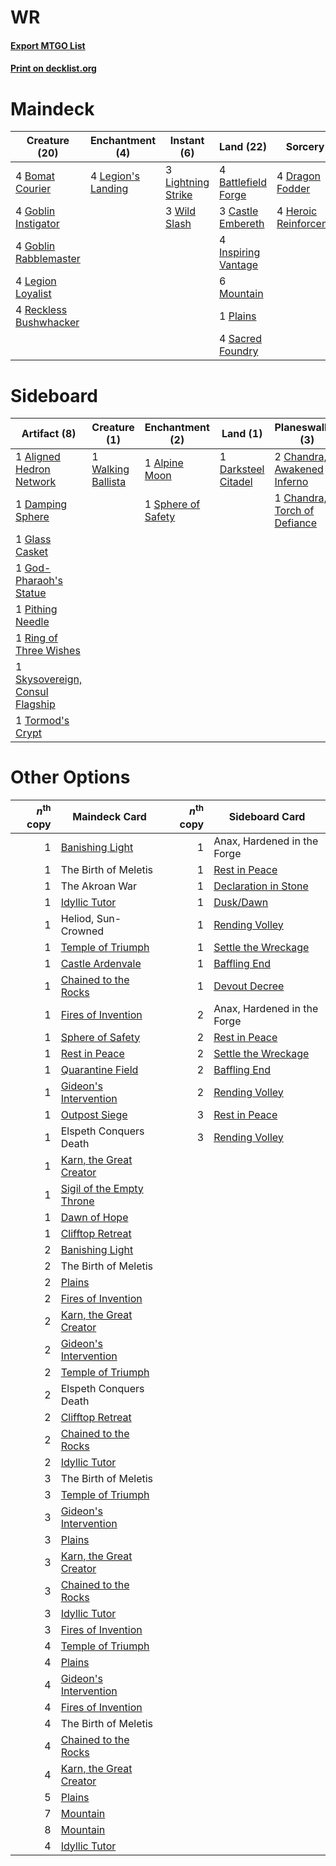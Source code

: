 # WR

#### [Export MTGO List](../collection/WR/WR.txt)
#### [Print on decklist.org](http://decklist.org/?deckmain=4%09Battlefield%20Forge%0A4%09Bomat%20Courier%0A3%09Castle%20Embereth%0A4%09Dragon%20Fodder%0A4%09Goblin%20Instigator%0A4%09Goblin%20Rabblemaster%0A4%09Heroic%20Reinforcements%0A4%09Inspiring%20Vantage%0A4%09Legion%20Loyalist%0A4%09Legion's%20Landing%0A3%09Lightning%20Strike%0A6%09Mountain%0A1%09Plains%0A4%09Reckless%20Bushwhacker%0A4%09Sacred%20Foundry%0A3%09Wild%20Slash&deckside=1%09Aligned%20Hedron%20Network%0A1%09Alpine%20Moon%0A2%09Chandra,%20Awakened%20Inferno%0A1%09Chandra,%20Torch%20of%20Defiance%0A1%09Damping%20Sphere%0A1%09Darksteel%20Citadel%0A1%09Glass%20Casket%0A1%09God-Pharaoh's%20Statue%0A1%09Pithing%20Needle%0A1%09Ring%20of%20Three%20Wishes%0A1%09Skysovereign,%20Consul%20Flagship%0A1%09Sphere%20of%20Safety%0A1%09Tormod's%20Crypt%0A1%09Walking%20Ballista)
# Maindeck

|                                          Creature (20)                                          |                                       Enchantment (4)                                       |                                         Instant (6)                                         |                                          Land (22)                                           |                                           Sorcery (8)                                            |
|-------------------------------------------------------------------------------------------------|---------------------------------------------------------------------------------------------|---------------------------------------------------------------------------------------------|----------------------------------------------------------------------------------------------|--------------------------------------------------------------------------------------------------|
|4 [Bomat Courier](http://gatherer.wizards.com/Pages/Card/Details.aspx?multiverseid=417772)       |4 [Legion's Landing](http://gatherer.wizards.com/Pages/Card/Details.aspx?multiverseid=435173)|3 [Lightning Strike](http://gatherer.wizards.com/Pages/Card/Details.aspx?multiverseid=383299)|4 [Battlefield Forge](http://gatherer.wizards.com/Pages/Card/Details.aspx?multiverseid=129479)|4 [Dragon Fodder](http://gatherer.wizards.com/Pages/Card/Details.aspx?multiverseid=174936)        |
|4 [Goblin Instigator](http://gatherer.wizards.com/Pages/Card/Details.aspx?multiverseid=447278)   |                                                                                             |3 [Wild Slash](http://gatherer.wizards.com/Pages/Card/Details.aspx?multiverseid=391959)      |3 [Castle Embereth](http://gatherer.wizards.com/Pages/Card/Details.aspx?multiverseid=473201)  |4 [Heroic Reinforcements](http://gatherer.wizards.com/Pages/Card/Details.aspx?multiverseid=447353)|
|4 [Goblin Rabblemaster](http://gatherer.wizards.com/Pages/Card/Details.aspx?multiverseid=438486) |                                                                                             |                                                                                             |4 [Inspiring Vantage](http://gatherer.wizards.com/Pages/Card/Details.aspx?multiverseid=417819)|                                                                                                  |
|4 [Legion Loyalist](http://gatherer.wizards.com/Pages/Card/Details.aspx?multiverseid=455759)     |                                                                                             |                                                                                             |6 [Mountain](http://gatherer.wizards.com/Pages/Card/Details.aspx?multiverseid=439859)         |                                                                                                  |
|4 [Reckless Bushwhacker](http://gatherer.wizards.com/Pages/Card/Details.aspx?multiverseid=407626)|                                                                                             |                                                                                             |1 [Plains](http://gatherer.wizards.com/Pages/Card/Details.aspx?multiverseid=439856)           |                                                                                                  |
|                                                                                                 |                                                                                             |                                                                                             |4 [Sacred Foundry](http://gatherer.wizards.com/Pages/Card/Details.aspx?multiverseid=405106)   |                                                                                                  |


# Sideboard

|                                               Artifact (8)                                               |                                        Creature (1)                                         |                                       Enchantment (2)                                       |                                           Land (1)                                           |                                           Planeswalker (3)                                            |
|----------------------------------------------------------------------------------------------------------|---------------------------------------------------------------------------------------------|---------------------------------------------------------------------------------------------|----------------------------------------------------------------------------------------------|-------------------------------------------------------------------------------------------------------|
|1 [Aligned Hedron Network](http://gatherer.wizards.com/Pages/Card/Details.aspx?multiverseid=401807)       |1 [Walking Ballista](http://gatherer.wizards.com/Pages/Card/Details.aspx?multiverseid=423848)|1 [Alpine Moon](http://gatherer.wizards.com/Pages/Card/Details.aspx?multiverseid=447264)     |1 [Darksteel Citadel](http://gatherer.wizards.com/Pages/Card/Details.aspx?multiverseid=389479)|2 [Chandra, Awakened Inferno](http://gatherer.wizards.com/Pages/Card/Details.aspx?multiverseid=466881) |
|1 [Damping Sphere](http://gatherer.wizards.com/Pages/Card/Details.aspx?multiverseid=443101)               |                                                                                             |1 [Sphere of Safety](http://gatherer.wizards.com/Pages/Card/Details.aspx?multiverseid=420694)|                                                                                              |1 [Chandra, Torch of Defiance](http://gatherer.wizards.com/Pages/Card/Details.aspx?multiverseid=417683)|
|1 [Glass Casket](http://gatherer.wizards.com/Pages/Card/Details.aspx?multiverseid=472977)                 |                                                                                             |                                                                                             |                                                                                              |                                                                                                       |
|1 [God-Pharaoh's Statue](http://gatherer.wizards.com/Pages/Card/Details.aspx?multiverseid=461165)         |                                                                                             |                                                                                             |                                                                                              |                                                                                                       |
|1 [Pithing Needle](http://gatherer.wizards.com/Pages/Card/Details.aspx?multiverseid=129526)               |                                                                                             |                                                                                             |                                                                                              |                                                                                                       |
|1 [Ring of Three Wishes](http://gatherer.wizards.com/Pages/Card/Details.aspx?multiverseid=370580)         |                                                                                             |                                                                                             |                                                                                              |                                                                                                       |
|1 [Skysovereign, Consul Flagship](http://gatherer.wizards.com/Pages/Card/Details.aspx?multiverseid=417807)|                                                                                             |                                                                                             |                                                                                              |                                                                                                       |
|1 [Tormod's Crypt](http://gatherer.wizards.com/Pages/Card/Details.aspx?multiverseid=389723)               |                                                                                             |                                                                                             |                                                                                              |                                                                                                       |


# Other Options

|*n*<sup>th</sup> copy|                                           Maindeck Card                                            |*n*<sup>th</sup> copy|                                        Sideboard Card                                         |
|--------------------:|----------------------------------------------------------------------------------------------------|--------------------:|-----------------------------------------------------------------------------------------------|
|                    1|[Banishing Light](http://gatherer.wizards.com/Pages/Card/Details.aspx?multiverseid=405135)          |                    1|Anax, Hardened in the Forge                                                                    |
|                    1|The Birth of Meletis                                                                                |                    1|[Rest in Peace](http://gatherer.wizards.com/Pages/Card/Details.aspx?multiverseid=442021)       |
|                    1|The Akroan War                                                                                      |                    1|[Declaration in Stone](http://gatherer.wizards.com/Pages/Card/Details.aspx?multiverseid=409750)|
|                    1|[Idyllic Tutor](http://gatherer.wizards.com/Pages/Card/Details.aspx?multiverseid=152938)            |                    1|[Dusk/Dawn](http://gatherer.wizards.com/Pages/Card/Details.aspx?multiverseid=426912)           |
|                    1|Heliod, Sun-Crowned                                                                                 |                    1|[Rending Volley](http://gatherer.wizards.com/Pages/Card/Details.aspx?multiverseid=394663)      |
|                    1|[Temple of Triumph](http://gatherer.wizards.com/Pages/Card/Details.aspx?multiverseid=373560)        |                    1|[Settle the Wreckage](http://gatherer.wizards.com/Pages/Card/Details.aspx?multiverseid=435186) |
|                    1|[Castle Ardenvale](http://gatherer.wizards.com/Pages/Card/Details.aspx?multiverseid=473200)         |                    1|[Baffling End](http://gatherer.wizards.com/Pages/Card/Details.aspx?multiverseid=439658)        |
|                    1|[Chained to the Rocks](http://gatherer.wizards.com/Pages/Card/Details.aspx?multiverseid=373521)     |                    1|[Devout Decree](http://gatherer.wizards.com/Pages/Card/Details.aspx?multiverseid=466767)       |
|                    1|[Fires of Invention](http://gatherer.wizards.com/Pages/Card/Details.aspx?multiverseid=473087)       |                    2|Anax, Hardened in the Forge                                                                    |
|                    1|[Sphere of Safety](http://gatherer.wizards.com/Pages/Card/Details.aspx?multiverseid=420694)         |                    2|[Rest in Peace](http://gatherer.wizards.com/Pages/Card/Details.aspx?multiverseid=442021)       |
|                    1|[Rest in Peace](http://gatherer.wizards.com/Pages/Card/Details.aspx?multiverseid=442021)            |                    2|[Settle the Wreckage](http://gatherer.wizards.com/Pages/Card/Details.aspx?multiverseid=435186) |
|                    1|[Quarantine Field](http://gatherer.wizards.com/Pages/Card/Details.aspx?multiverseid=402001)         |                    2|[Baffling End](http://gatherer.wizards.com/Pages/Card/Details.aspx?multiverseid=439658)        |
|                    1|[Gideon's Intervention](http://gatherer.wizards.com/Pages/Card/Details.aspx?multiverseid=426717)    |                    2|[Rending Volley](http://gatherer.wizards.com/Pages/Card/Details.aspx?multiverseid=394663)      |
|                    1|[Outpost Siege](http://gatherer.wizards.com/Pages/Card/Details.aspx?multiverseid=433071)            |                    3|[Rest in Peace](http://gatherer.wizards.com/Pages/Card/Details.aspx?multiverseid=442021)       |
|                    1|Elspeth Conquers Death                                                                              |                    3|[Rending Volley](http://gatherer.wizards.com/Pages/Card/Details.aspx?multiverseid=394663)      |
|                    1|[Karn, the Great Creator](http://gatherer.wizards.com/Pages/Card/Details.aspx?multiverseid=460928)  |                     |                                                                                               |
|                    1|[Sigil of the Empty Throne](http://gatherer.wizards.com/Pages/Card/Details.aspx?multiverseid=405377)|                     |                                                                                               |
|                    1|[Dawn of Hope](http://gatherer.wizards.com/Pages/Card/Details.aspx?multiverseid=452758)             |                     |                                                                                               |
|                    1|[Clifftop Retreat](http://gatherer.wizards.com/Pages/Card/Details.aspx?multiverseid=443127)         |                     |                                                                                               |
|                    2|[Banishing Light](http://gatherer.wizards.com/Pages/Card/Details.aspx?multiverseid=405135)          |                     |                                                                                               |
|                    2|The Birth of Meletis                                                                                |                     |                                                                                               |
|                    2|[Plains](http://gatherer.wizards.com/Pages/Card/Details.aspx?multiverseid=439856)                   |                     |                                                                                               |
|                    2|[Fires of Invention](http://gatherer.wizards.com/Pages/Card/Details.aspx?multiverseid=473087)       |                     |                                                                                               |
|                    2|[Karn, the Great Creator](http://gatherer.wizards.com/Pages/Card/Details.aspx?multiverseid=460928)  |                     |                                                                                               |
|                    2|[Gideon's Intervention](http://gatherer.wizards.com/Pages/Card/Details.aspx?multiverseid=426717)    |                     |                                                                                               |
|                    2|[Temple of Triumph](http://gatherer.wizards.com/Pages/Card/Details.aspx?multiverseid=373560)        |                     |                                                                                               |
|                    2|Elspeth Conquers Death                                                                              |                     |                                                                                               |
|                    2|[Clifftop Retreat](http://gatherer.wizards.com/Pages/Card/Details.aspx?multiverseid=443127)         |                     |                                                                                               |
|                    2|[Chained to the Rocks](http://gatherer.wizards.com/Pages/Card/Details.aspx?multiverseid=373521)     |                     |                                                                                               |
|                    2|[Idyllic Tutor](http://gatherer.wizards.com/Pages/Card/Details.aspx?multiverseid=152938)            |                     |                                                                                               |
|                    3|The Birth of Meletis                                                                                |                     |                                                                                               |
|                    3|[Temple of Triumph](http://gatherer.wizards.com/Pages/Card/Details.aspx?multiverseid=373560)        |                     |                                                                                               |
|                    3|[Gideon's Intervention](http://gatherer.wizards.com/Pages/Card/Details.aspx?multiverseid=426717)    |                     |                                                                                               |
|                    3|[Plains](http://gatherer.wizards.com/Pages/Card/Details.aspx?multiverseid=439856)                   |                     |                                                                                               |
|                    3|[Karn, the Great Creator](http://gatherer.wizards.com/Pages/Card/Details.aspx?multiverseid=460928)  |                     |                                                                                               |
|                    3|[Chained to the Rocks](http://gatherer.wizards.com/Pages/Card/Details.aspx?multiverseid=373521)     |                     |                                                                                               |
|                    3|[Idyllic Tutor](http://gatherer.wizards.com/Pages/Card/Details.aspx?multiverseid=152938)            |                     |                                                                                               |
|                    3|[Fires of Invention](http://gatherer.wizards.com/Pages/Card/Details.aspx?multiverseid=473087)       |                     |                                                                                               |
|                    4|[Temple of Triumph](http://gatherer.wizards.com/Pages/Card/Details.aspx?multiverseid=373560)        |                     |                                                                                               |
|                    4|[Plains](http://gatherer.wizards.com/Pages/Card/Details.aspx?multiverseid=439856)                   |                     |                                                                                               |
|                    4|[Gideon's Intervention](http://gatherer.wizards.com/Pages/Card/Details.aspx?multiverseid=426717)    |                     |                                                                                               |
|                    4|[Fires of Invention](http://gatherer.wizards.com/Pages/Card/Details.aspx?multiverseid=473087)       |                     |                                                                                               |
|                    4|The Birth of Meletis                                                                                |                     |                                                                                               |
|                    4|[Chained to the Rocks](http://gatherer.wizards.com/Pages/Card/Details.aspx?multiverseid=373521)     |                     |                                                                                               |
|                    4|[Karn, the Great Creator](http://gatherer.wizards.com/Pages/Card/Details.aspx?multiverseid=460928)  |                     |                                                                                               |
|                    5|[Plains](http://gatherer.wizards.com/Pages/Card/Details.aspx?multiverseid=439856)                   |                     |                                                                                               |
|                    7|[Mountain](http://gatherer.wizards.com/Pages/Card/Details.aspx?multiverseid=439859)                 |                     |                                                                                               |
|                    8|[Mountain](http://gatherer.wizards.com/Pages/Card/Details.aspx?multiverseid=439859)                 |                     |                                                                                               |
|                    4|[Idyllic Tutor](http://gatherer.wizards.com/Pages/Card/Details.aspx?multiverseid=152938)            |                     |                                                                                               |

